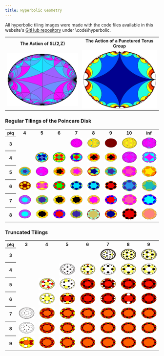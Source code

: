 ```yaml
---
title: Hyperbolic Geometry
---
```


All hyperbolic tiling images were made with the code files available in this website's <a href="https://github.com/ibeach/ibeach.github.io">GitHub repository</a> under \code\hyperbolic.

<table>
<tr>
	<th>The Action of SL(2,Z) </th>
	<th>The Action of a Punctured Torus Group </th>
</tr>
<tr>
	<td><img src="\images\hyperbolic\sl2z_cool.png" style="width:500px;"></td>
	<td><img src="\images\hyperbolic\torus.png" style="width:500px;"></td>
</tr>
</table>

<h3> Regular Tilings of the Poincare Disk </h3>
<table>
<tr>
	<th>p\q</th>
	<th>4</th>
	<th>5</th>
	<th>6</th>
	<th>7</th>
	<th>8</th>
	<th>9</th>
	<th>10</th>
	<th>inf</th>
<tr>
	<th>3</th>
	<td></td>
	<td></td>
	<td></td>
	<td><img src="\images\hyperbolic\3_7.png"></td>
	<td><img src="\images\hyperbolic\3_8.png"></td>
	<td><img src="\images\hyperbolic\3_9.png"></td>
	<td><img src="\images\hyperbolic\3_10.png"></td>
	<td><img src="\images\hyperbolic\3_inf.png"></td>
</tr>
<tr>
	<th>4</th>
	<td></td>
	<td><img src="\images\hyperbolic\4_5.png"></td>
	<td><img src="\images\hyperbolic\4_6.png"></td>
	<td><img src="\images\hyperbolic\4_7.png"></td>
	<td><img src="\images\hyperbolic\4_8.png"></td>
	<td><img src="\images\hyperbolic\4_9.png"></td>
	<td><img src="\images\hyperbolic\4_10.png"></td>
	<td><img src="\images\hyperbolic\4_inf.png"></td>
</tr>
<tr>
	<th>5</th>
	<td><img src="\images\hyperbolic\5_4.png"></td>
	<td><img src="\images\hyperbolic\5_5.png"></td>
	<td><img src="\images\hyperbolic\5_6.png"></td>
	<td><img src="\images\hyperbolic\5_7.png"></td>
	<td><img src="\images\hyperbolic\5_8.png"></td>
	<td><img src="\images\hyperbolic\5_9.png"></td>
	<td><img src="\images\hyperbolic\5_10.png"></td>
	<td><img src="\images\hyperbolic\5_inf.png"></td>
</tr>
<tr>
	<th>6</th>
	<td><img src="\images\hyperbolic\6_4.png"></td>
	<td><img src="\images\hyperbolic\6_5.png"></td>
	<td><img src="\images\hyperbolic\6_6.png"></td>
	<td><img src="\images\hyperbolic\6_7.png"></td>
	<td><img src="\images\hyperbolic\6_8.png"></td>
	<td><img src="\images\hyperbolic\6_9.png"></td>
	<td><img src="\images\hyperbolic\6_10.png"></td>
	<td><img src="\images\hyperbolic\6_inf.png"></td>
</tr>
<tr>
	<th>7</th>
	<td><img src="\images\hyperbolic\7_4.png"></td>
	<td><img src="\images\hyperbolic\7_5.png"></td>
	<td><img src="\images\hyperbolic\7_6.png"></td>
	<td><img src="\images\hyperbolic\7_7.png"></td>
	<td><img src="\images\hyperbolic\7_8.png"></td>
	<td><img src="\images\hyperbolic\7_9.png"></td>
	<td><img src="\images\hyperbolic\7_10.png"></td>
	<td><img src="\images\hyperbolic\7_inf.png"></td>
</tr>
<tr>
	<th>8</th>
	<td><img src="\images\hyperbolic\8_4.png"></td>
	<td><img src="\images\hyperbolic\8_5.png"></td>
	<td><img src="\images\hyperbolic\8_6.png"></td>
	<td><img src="\images\hyperbolic\8_7.png"></td>
	<td><img src="\images\hyperbolic\8_8.png"></td>
	<td><img src="\images\hyperbolic\8_9.png"></td>
	<td><img src="\images\hyperbolic\8_10.png"></td>
	<td><img src="\images\hyperbolic\8_inf.png"></td>
</tr>

<table>
<h3> Truncated Tilings </h3>
<tr>
	<th>p\q</th>
	<th>3</th>
	<th>4</th>
	<th>5</th>
	<th>6</th>
	<th>7</th>
	<th>8</th>
	<th>9</th>
<tr>
	<th>3</th>
	<td></td>
	<td></td>
	<td></td>
	<td></td>
	<td><img src="\images\hyperbolic\3_7_trunc.png"></td>
	<td><img src="\images\hyperbolic\3_8_trunc.png"></td>
	<td><img src="\images\hyperbolic\3_9_trunc.png"></td>
</tr>
<tr>
	<th>4</th>
	<td></td>
	<td></td>
	<td><img src="\images\hyperbolic\4_5_trunc.png"></td>
	<td><img src="\images\hyperbolic\4_6_trunc.png"></td>
	<td><img src="\images\hyperbolic\4_7_trunc.png"></td>
	<td><img src="\images\hyperbolic\4_8_trunc.png"></td>
	<td><img src="\images\hyperbolic\4_9_trunc.png"></td>
</tr>
<tr>
	<th>5</th>
	<td></td>
	<td><img src="\images\hyperbolic\5_4_trunc.png"></td>
	<td><img src="\images\hyperbolic\5_5_trunc.png"></td>
	<td><img src="\images\hyperbolic\5_6_trunc.png"></td>
	<td><img src="\images\hyperbolic\5_7_trunc.png"></td>
	<td><img src="\images\hyperbolic\5_8_trunc.png"></td>
	<td><img src="\images\hyperbolic\5_9_trunc.png"></td>
</tr>
<tr>
	<th>6</th>
	<td></td>
	<td><img src="\images\hyperbolic\6_4_trunc.png"></td>
	<td><img src="\images\hyperbolic\6_5_trunc.png"></td>
	<td><img src="\images\hyperbolic\6_6_trunc.png"></td>
	<td><img src="\images\hyperbolic\6_7_trunc.png"></td>
	<td><img src="\images\hyperbolic\6_8_trunc.png"></td>
	<td><img src="\images\hyperbolic\6_9_trunc.png"></td>
</tr>
<tr>
	<th>7</th>
	<td><img src="\images\hyperbolic\7_3_trunc.png"></td>
	<td><img src="\images\hyperbolic\7_4_trunc.png"></td>
	<td><img src="\images\hyperbolic\7_5_trunc.png"></td>
	<td><img src="\images\hyperbolic\7_6_trunc.png"></td>
	<td><img src="\images\hyperbolic\7_7_trunc.png"></td>
	<td><img src="\images\hyperbolic\7_8_trunc.png"></td>
	<td><img src="\images\hyperbolic\7_9_trunc.png"></td>
</tr>
<tr>
	<th>8</th>
	<td><img src="\images\hyperbolic\8_3_trunc.png"></td>
	<td><img src="\images\hyperbolic\8_4_trunc.png"></td>
	<td><img src="\images\hyperbolic\8_5_trunc.png"></td>
	<td><img src="\images\hyperbolic\8_6_trunc.png"></td>
	<td><img src="\images\hyperbolic\8_7_trunc.png"></td>
	<td><img src="\images\hyperbolic\8_8_trunc.png"></td>
	<td><img src="\images\hyperbolic\8_9_trunc.png"></td>
</tr>
<tr>
	<th>9</th>
	<td><img src="\images\hyperbolic\9_3_trunc.png"></td>
	<td><img src="\images\hyperbolic\9_4_trunc.png"></td>
	<td><img src="\images\hyperbolic\9_5_trunc.png"></td>
	<td><img src="\images\hyperbolic\9_6_trunc.png"></td>
	<td><img src="\images\hyperbolic\9_7_trunc.png"></td>
	<td><img src="\images\hyperbolic\9_8_trunc.png"></td>
	<td><img src="\images\hyperbolic\9_9_trunc.png"></td>
</tr>